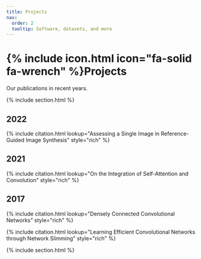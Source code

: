 ```yaml
---
title: Projects
nav:
  order: 2
  tooltip: Software, datasets, and more
---
```


# {% include icon.html icon="fa-solid fa-wrench" %}Projects

Our publications in recent years.

{% include section.html %}

## 2022
{% include citation.html lookup="Assessing a Single Image in Reference-Guided Image Synthesis" style="rich" %}

## 2021
{% include citation.html lookup="On the Integration of Self-Attention and Convolution" style="rich" %}

## 2017
{% include citation.html lookup="Densely Connected Convolutional Networks" style="rich" %}

{% include citation.html lookup="Learning Efficient Convolutional Networks through Network Slimming" style="rich" %}

{% include section.html %}

